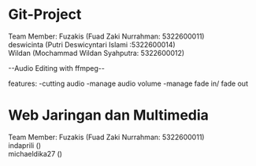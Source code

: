 # Git-Project
Team Member:
Fuzakis (Fuad Zaki Nurrahman: 5322600011) <br>
deswicinta (Putri Deswicyntari Islami :5322600014) <br>
Wildan (Mochammad Wildan Syahputra: 5322600012) <br>

--Audio Editing with ffmpeg-- <br>

features: 
-cutting audio
-manage audio volume
-manage fade in/ fade out


# Web Jaringan dan Multimedia
Team Member:
Fuzakis (Fuad Zaki Nurrahman: 5322600011) <br>
indaprili () <br>
michaeldika27 () <br>

